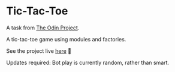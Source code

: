 # Tic-Tac-Toe 

A task from <a href="https://www.theodinproject.com/lessons/node-path-javascript-tic-tac-toe">The Odin Project</a>. 

A tic-tac-toe game using modules and factories. 


See the project live <a href="https://em-wb.github.io/top-tictactoe/">here</a> 👀

Updates required: Bot play is currently random, rather than smart. 
